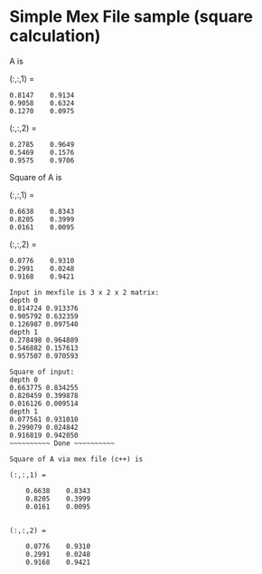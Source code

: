 # Simple Mex File sample (square calculation)
A is

(:,:,1) =

    0.8147    0.9134
    0.9058    0.6324
    0.1270    0.0975


(:,:,2) =

    0.2785    0.9649
    0.5469    0.1576
    0.9575    0.9706

Square of A is

(:,:,1) =

    0.6638    0.8343
    0.8205    0.3999
    0.0161    0.0095


(:,:,2) =

    0.0776    0.9310
    0.2991    0.0248
    0.9168    0.9421

~~~~~~~~~~ Processing in Mex File ~~~~~~~~~~
Input in mexfile is 3 x 2 x 2 matrix: 
depth 0 
0.814724 0.913376 
0.905792 0.632359 
0.126987 0.097540 
depth 1 
0.278498 0.964889 
0.546882 0.157613 
0.957507 0.970593 

Square of input: 
depth 0 
0.663775 0.834255 
0.820459 0.399878 
0.016126 0.009514 
depth 1 
0.077561 0.931010 
0.299079 0.024842 
0.916819 0.942050 
~~~~~~~~~~ Done ~~~~~~~~~~

Square of A via mex file (c++) is

(:,:,1) =

    0.6638    0.8343
    0.8205    0.3999
    0.0161    0.0095


(:,:,2) =

    0.0776    0.9310
    0.2991    0.0248
    0.9168    0.9421
